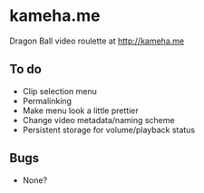 # kameha.me
Dragon Ball video roulette at http://kameha.me

## To do
- Clip selection menu
- Permalinking
- Make menu look a little prettier
- Change video metadata/naming scheme
- Persistent storage for volume/playback status

## Bugs
- None?
